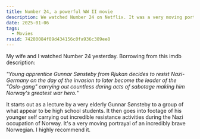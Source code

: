 ```yaml
---
title: Number 24, a powerful WW II movie
description: We watched Number 24 on Netflix. It was a very moving portrayal of an incredibly brave Norwegian.
date: 2025-01-06
tags:
  - Movies
rssid: 74280084f89d434156c0fa936c389ee8
---
```


My wife and I watched Number 24 yesterday. Borrowing from this imdb description:

_"Young apprentice Gunnar Sønsteby from Rjukan decides to resist Nazi-Germany on the day of the invasion to later become the leader of the "Oslo-gang" carrying out countless daring acts of sabotage making him Norway's greatest war hero._"

It starts out as a lecture by a very elderly Gunnar Sønsteby to a group of what appear to be high school students. It then goes into footage of his younger self carrying out incredible resistance activities during the Nazi occupation of Norway. It's a very moving portrayal of an incredibly brave Norwegian. I highly recommend it.
